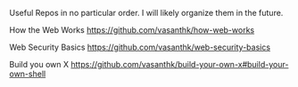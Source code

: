 Useful Repos in no particular order. I will likely organize them in the future.

How the Web Works
https://github.com/vasanthk/how-web-works

Web Security Basics
https://github.com/vasanthk/web-security-basics

Build you own X 
https://github.com/vasanthk/build-your-own-x#build-your-own-shell
